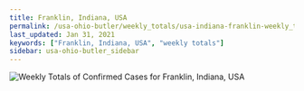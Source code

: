 ```yaml
---
title: Franklin, Indiana, USA
permalink: /usa-ohio-butler/weekly_totals/usa-indiana-franklin-weekly_totals.html
last_updated: Jan 31, 2021
keywords: ["Franklin, Indiana, USA", "weekly totals"]
sidebar: usa-ohio-butler_sidebar
---
```


![Weekly Totals of Confirmed Cases for Franklin, Indiana, USA](/covid_tracker/images/graphs/usa-indiana-franklin-weekly_totals_graph.png)
